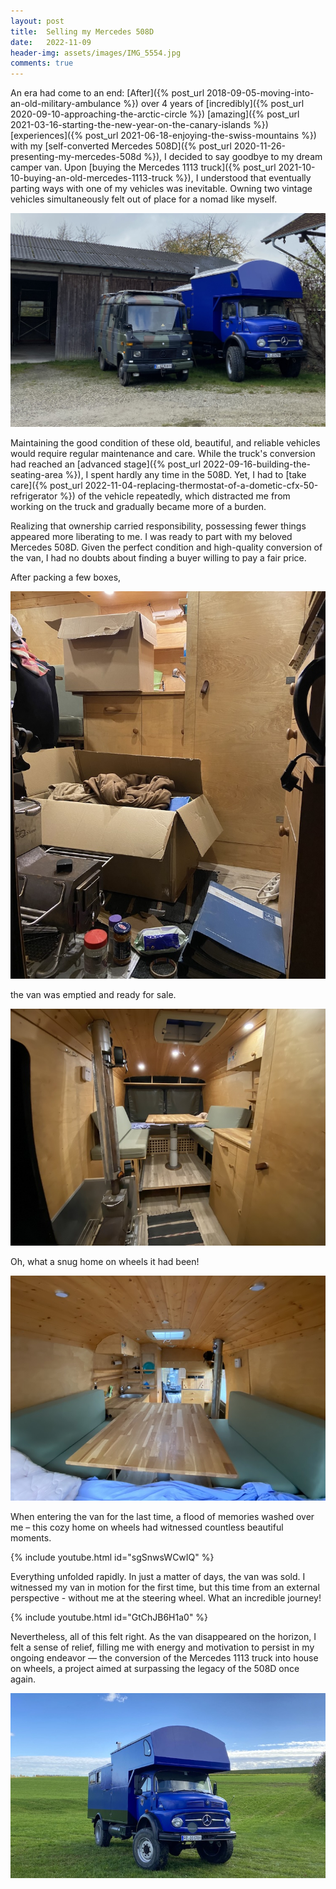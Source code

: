```yaml
---
layout: post
title:  Selling my Mercedes 508D
date:   2022-11-09
header-img: assets/images/IMG_5554.jpg
comments: true
---
```


An era had come to an end: [After]({% post_url 2018-09-05-moving-into-an-old-military-ambulance %}) over 4 years of [incredibly]({% post_url 2020-09-10-approaching-the-arctic-circle %}) [amazing]({% post_url 2021-03-16-starting-the-new-year-on-the-canary-islands %}) [experiences]({% post_url 2021-06-18-enjoying-the-swiss-mountains %}) with my [self-converted Mercedes 508D]({% post_url 2020-11-26-presenting-my-mercedes-508d %}), I decided to say goodbye to my dream camper van. Upon [buying the Mercedes 1113 truck]({% post_url 2021-10-10-buying-an-old-mercedes-1113-truck %}), I understood that eventually parting ways with one of my vehicles was inevitable. Owning two vintage vehicles simultaneously felt out of place for a nomad like myself.

![My Mercedes 508D parked next to my Mercedes 1113](/assets/images/IMG_5554.jpg)

Maintaining the good condition of these old, beautiful, and reliable vehicles would require regular maintenance and care. While the truck's conversion had reached an [advanced stage]({% post_url 2022-09-16-building-the-seating-area %}), I spent hardly any time in the 508D. Yet, I had to [take care]({% post_url 2022-11-04-replacing-thermostat-of-a-dometic-cfx-50-refrigerator %}) of the vehicle repeatedly, which distracted me from working on the truck and gradually became more of a burden.

Realizing that ownership carried responsibility, possessing fewer things appeared more liberating to me. I was ready to part with my beloved Mercedes 508D. Given the perfect condition and high-quality conversion of the van, I had no doubts about finding a buyer willing to pay a fair price.

After packing a few boxes,

![Packing my personal belongings in the Mercedes 508D into boxes](/assets/images/IMG_5538.jpg)

the van was emptied and ready for sale.

![View of the interior of the Mercedes 508D from the front](/assets/images/IMG_5544.jpg)

Oh, what a snug home on wheels it had been!

![View of the interior of the Mercedes 508D from the back](/assets/images/IMG_5540.jpg)

When entering the van for the last time, a flood of memories washed over me – this cozy home on wheels had witnessed countless beautiful moments.

{% include youtube.html id="sgSnwsWCwIQ" %}

Everything unfolded rapidly. In just a matter of days, the van was sold. I witnessed my van in motion for the first time, but this time from an external perspective - without me at the steering wheel. What an incredible journey!

{% include youtube.html id="GtChJB6H1a0" %}

Nevertheless, all of this felt right. As the van disappeared on the horizon, I felt a sense of relief, filling me with energy and motivation to persist in my ongoing endeavor — the conversion of the Mercedes 1113 truck into house on wheels, a project aimed at surpassing the legacy of the 508D once again.

![My Mercedes 508D parked next to my Mercedes 1113](/assets/images/1113.jpg)